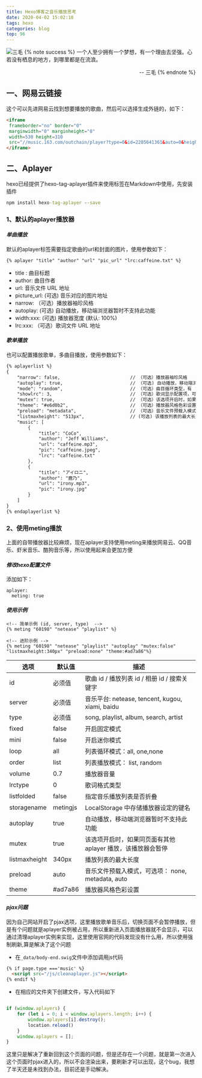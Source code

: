 ```yaml
---
title: Hexo博客之音乐播放思考
date: 2020-04-02 15:02:18
tags: hexo
categories: blog
top: 96
---
```

![三毛](https://hexo-1257711631.cos.ap-nanjing.myqcloud.com/20200203215950.png)
{% note success %}
一个人至少拥有一个梦想，有一个理由去坚强。心若没有栖息的地方，到哪里都是在流浪。
                                                    <p align="right"> -- 三毛
{% endnote %}

## 一、网易云链接
这个可以先进网易云找到想要播放的歌曲，然后可以选择生成外链的，如下：
```html
<iframe 
 frameborder="no" border="0" 
 marginwidth="0" marginheight="0" 
 width=530 height=310 
 src="//music.163.com/outchain/player?type=0&id=2205641361&auto=0&height=430">
</iframe>
```

## 二、Aplayer
hexo已经提供了hexo-tag-aplayer插件来使用标签在Markdown中使用，先安装插件
```cmd
npm install hexo-tag-aplayer --save
```
<!--more-->

### 1、默认的aplayer播放器
#### *单曲播放*
默认的aplayer标签需要指定歌曲的url和封面的图片，使用参数如下：
```html
{% aplayer "title" "author" "url" "pic_url" "lrc:caffeine.txt" %}
```
- title : 曲目标题
- author: 曲目作者
- url: 音乐文件 URL 地址
- picture_url: (可选) 音乐对应的图片地址
- narrow: （可选）播放器袖珍风格
- autoplay: (可选) 自动播放，移动端浏览器暂时不支持此功能
- width:xxx: (可选) 播放器宽度 (默认: 100%)
- lrc:xxx: （可选）歌词文件 URL 地址

#### *歌单播放*

也可以配置播放歌单，多曲目播放，使用参数如下：
```html
{% aplayerlist %}
{
    "narrow": false,                          // （可选）播放器袖珍风格
    "autoplay": true,                         // （可选) 自动播放，移动端浏览器暂时不支持此功能
    "mode": "random",                         // （可选）曲目循环类型，有 'random'（随机播放）, 'single' (单曲播放), 'circulation' (循环播放), 'order' (列表播放)， 默认：'circulation' 
    "showlrc": 3,                             // （可选）歌词显示配置项，可选项有：1,2,3
    "mutex": true,                            // （可选）该选项开启时，如果同页面有其他 aplayer 播放，该播放器会暂停
    "theme": "#e6d0b2",	                      // （可选）播放器风格色彩设置，默认：#b7daff
    "preload": "metadata",                    // （可选）音乐文件预载入模式，可选项： 'none' 'metadata' 'auto', 默认: 'auto'
    "listmaxheight": "513px",                 // (可选) 该播放列表的最大长度
    "music": [
        {
            "title": "CoCo",
            "author": "Jeff Williams",
            "url": "caffeine.mp3",
            "pic": "caffeine.jpeg",
            "lrc": "caffeine.txt"
        },
        {
            "title": "アイロニ",
            "author": "鹿乃",
            "url": "irony.mp3",
            "pic": "irony.jpg"
        }
    ]
}
{% endaplayerlist %}
```

### 2、使用meting播放
上面的自带播放器比较麻烦，现在aplayer支持使用meting来播放网易云、QQ音乐、虾米音乐、酷狗音乐等，所以使用起来会更加方便

#### *修改hexo配置文件*
添加如下：
```
aplayer:
  meting: true
```

#### *使用示例*
```
<!-- 简单示例 (id, server, type)  -->
{% meting "60198" "netease" "playlist" %}

<!-- 进阶示例 -->
{% meting "60198" "netease" "playlist" "autoplay" "mutex:false" "listmaxheight:340px" "preload:none" "theme:#ad7a86"%}
```

选项 | 默认值 | 描述
-|-|-|
id	|必须值|歌曲 id / 播放列表 id / 相册 id / 搜索关键字
server |必须值|	音乐平台: netease, tencent, kugou, xiami, baidu
type|	必须值|	song, playlist, album, search, artist
fixed|	false|	开启固定模式
mini|	false|	开启迷你模式
loop	|all	|列表循环模式：all, one,none
order	|list|	列表播放模式： list, random
volume	|0.7	|播放器音量
lrctype	|0|	歌词格式类型
listfolded|	false|	指定音乐播放列表是否折叠
storagename|	metingjs|	LocalStorage 中存储播放器设定的键名
autoplay	|true	|自动播放，移动端浏览器暂时不支持此功能
mutex	|true|	该选项开启时，如果同页面有其他 aplayer 播放，该播放器会暂停
listmaxheight	|340px|	播放列表的最大长度
preload	|auto|	音乐文件预载入模式，可选项： none, metadata, auto
theme	|#ad7a86|	播放器风格色彩设置

#### *pjax问题*
因为自己网站开启了pjax选项，这里播放歌单音乐后，切换页面不会暂停播放，但是有个问题就是aplayer实例被占用，所以重新进入页面播放器就不会显示，可以通过清理aplayer实例来实现，这里使用官网的代码发现没有什么用，所以使用强制刷新,算是解决了这个问题

* 在`_data/body-end.swig`文件中添加调用js代码
```html
{% if page.type ==='music' %}
  <script src="/js/cleanaplayer.js"></script>
{% endif %}
```
* 在相应的文件夹下创建文件，写入代码如下
```js

if (window.aplayers) {
    for (let i = 0; i < window.aplayers.length; i++) {
        window.aplayers[i].destroy();
        location.reload()
    }
    window.aplayers = [];
}
```
这里只是解决了重新回到这个页面的问题，但是还存在一个问题，就是第一次进入这个页面时pjax进入的，所以不会渲染出来，要刷新才可以出现，这个bug，我想了半天还是未找到办法，目前还是手动解决。



